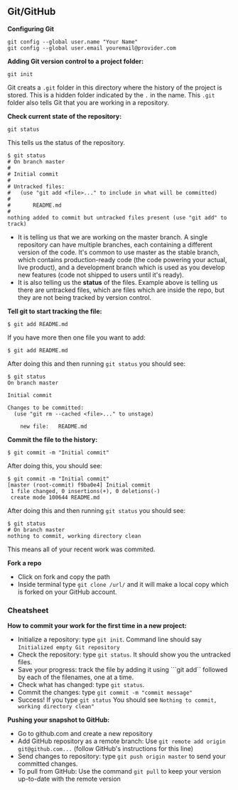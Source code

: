 ## Git/GitHub

**Configuring Git**
```
git config --global user.name "Your Name"
git config --global user.email youremail@provider.com
```

**Adding Git version control to a project folder:**
```
git init
```
Git creats a ```.git``` folder in this directory where the history of the project is stored. This is a hidden folder indicated by the ```.``` in the name. This ```.git``` folder also tells Git that you are working in a repository.

**Check current state of the repository:**
```
git status
```
This tells us the status of the repository. 

```
$ git status
# On branch master
#
# Initial commit
#
# Untracked files:
#   (use "git add <file>..." to include in what will be committed)
#
#       README.md
#
nothing added to commit but untracked files present (use "git add" to track)
```
+ It is telling us that we are working on the master branch. A single repository can have multiple branches, each containing a different version of the code. It's common to use master as the stable branch, which contains production-ready code (the code powering your actual, live product), and a development branch which is used as you develop new features (code not shipped to users until it's ready).
+ It is also telling us the **status** of the files. Example above is telling us there are untracked files, which are files which are inside the repo, but they are not being tracked by version control.

**Tell git to start tracking the file:**
```
$ git add README.md
```
If you have more then one file you want to add:
```
$ git add README.md
```

After doing this and then running ```git status``` you should see:
```
$ git status
On branch master

Initial commit

Changes to be committed:
  (use "git rm --cached <file>..." to unstage)

	new file:   README.md
```

**Commit the file to the history:**
```
$ git commit -m "Initial commit"
```

After doing this, you should see:
```
$ git commit -m "Initial commit"
[master (root-commit) f9ba0e4] Initial commit
 1 file changed, 0 insertions(+), 0 deletions(-)
 create mode 100644 README.md
```

After doing this and then running ```git status``` you should see:
```
$ git status
# On branch master
nothing to commit, working directory clean
```
This means all of your recent work was commited.

**Fork a repo**
+ Click on fork and copy the path
+ Inside terminal type ```git clone /url/``` and it will make a local copy which is forked on your GitHub account.

### Cheatsheet

**How to commit your work for the first time in a new project:**

+ Initialize a repository: type ```git init```. Command line should say ```Initialized empty Git repository```
+ Check the repository: type ```git status```. It should show you the untracked files.
+ Save your progress: track the file by adding it using ```git add`` followed by each of the filenames, one at a time.
+ Check what has changed: type ```git status```.
+ Commit the changes: type ```git commit -m "commit message"```
+ Success! If you type ```git status``` You should see ```Nothing to commit, working directory clean"```

**Pushing your snapshot to GitHub:**

+ Go to github.com and create a new repository
+ Add GitHub repository as a remote branch: Use ```git remote add origin git@github.com...``` (follow GitHub's instructions for this line)
+ Send changes to repository: type ```git push origin master``` to send your committed changes.
+ To pull from GitHub: Use the command ```git pull``` to keep your version up-to-date with the remote version
